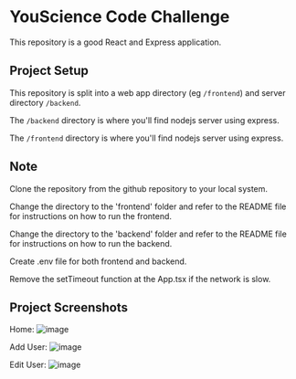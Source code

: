 # YouScience Code Challenge

This repository is a good React and Express application.

## Project Setup

This repository is split into a web app directory (eg `/frontend`) and server directory `/backend`.

The `/backend` directory is where you'll find nodejs server using express.

The `/frontend` directory is where you'll find nodejs server using express.


## Note

Clone the repository from the github repository to your local system.

Change the directory to the 'frontend' folder and refer to the README file for instructions on how to run the frontend.

Change the directory to the 'backend' folder and refer to the README file for instructions on how to run the backend.

Create .env file for both frontend and backend.

Remove the setTimeout function at the App.tsx if the network is slow.

## Project Screenshots

Home:
![image](https://github.com/BaluRajaDurai/code-challenge/assets/78370619/d192bb8d-f73c-495b-9910-639bd2c7a793)

Add User:
![image](https://github.com/BaluRajaDurai/code-challenge/assets/78370619/e8ddc1d6-ec06-45ab-b9f7-af34c2dcff6b)

Edit User:
![image](https://github.com/BaluRajaDurai/code-challenge/assets/78370619/1b690897-35cc-48ab-a82a-6ca17c776f0d)




